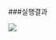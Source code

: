 ###실행결과

<img src="https://user-images.githubusercontent.com/54893898/74831824-59ae2080-5359-11ea-8e8d-abf77e5ede5e.PNG">
